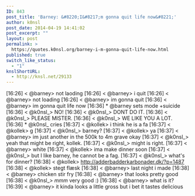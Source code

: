 ```yaml
---
ID: 843
post_title: 'Barney: &#8220;I&#8217;m gonna quit life now&#8221;'
author: k0nsl
post_date: 2014-04-19 14:41:02
post_excerpt: ""
layout: post
permalink: >
  https://quotes.k0nsl.org/barney-i-m-gonna-quit-life-now.html
published: true
switch_like_status:
  - "1"
knslShortURL:
  - http://knsl.net/29133
---
```

[16:26] < @barney> not laoding
[16:26] < @barney> i quit
[16:26] < @barney> not loading
[16:26] < @barney> im gonna quit
[16:36] < @barney> im gonna quit life now
[16:36] * @barney sets mode +suicide
[16:36] < @k0nsl_> NO!
[16:36] < @k0nsl_> DONT DO IT.
[16:36] < @k0nsl_> PLEASE MISTER.
[16:36] < @k0nsl_> WE LIKE YOU A LOT.
[16:36] * @k0nsl_ cries
[16:37] < @kollek> i think he is a fa
[16:37] < @kollek> g
[16:37] < @k0nsl_> barney?
[16:37] < @kollek> ya
[16:37] < @barney> im just another in the 500k to 4m grave okay
[16:37] < @k0nsl_> yeah that might be right, kollek.
[16:37] < @k0nsl_> might is right.
[16:37] < @barney> white
[16:37] < @kollek> ima make dinner soon
[16:37] < @k0nsl_> but I like barney, he cannot be a fag.
[16:37] < @k0nsl_> what's for dinner?
[16:38] < @kollek> http://adderbadderkarbonader.dk/?p=1487
[16:38] < @kollek> stegt flæsk
[16:38] < @barney> last night i made
[16:38] < @barney> chicken stir fry
[16:38] < @barney> that looks pretty good
[16:38] < @k0nsl_> *mmm* very good :)
[16:38] < @barney> what is it?
[16:39] < @barney> it kinda looks a little gross but i bet it tastes delicious